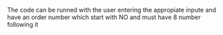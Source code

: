 The code can be runned with the user entering the appropiate inpute and have an order number which start with NO and must have 8 number following it 
